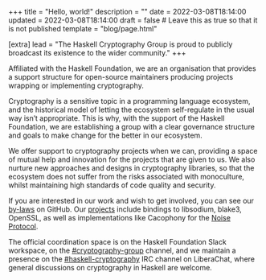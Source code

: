 +++
title = "Hello, world!"
description = ""
date = 2022-03-08T18:14:00
updated = 2022-03-08T18:14:00
draft = false # Leave this as true so that it is not published
template = "blog/page.html"

[extra]
lead = "The Haskell Cryptography Group is proud to publicly broadcast its existence to the wider community."
+++

Affiliated with the Haskell Foundation, we are an organisation that provides a support structure for open-source maintainers producing projects wrapping or implementing cryptography.

Cryptography is a sensitive topic in a programming language ecosystem, and the historical model of letting the ecosystem self-regulate in the usual way isn’t appropriate.
This is why, with the support of the Haskell Foundation, we are establishing a group with a clear governance structure and goals to make change for the better in our ecosystem.

We offer support to cryptography projects when we can, providing a space of mutual help and innovation for the projects that are given to us. We also nurture new approaches and designs in cryptography libraries, so that the ecosystem does not suffer from the risks associated with monoculture, whilst maintaining high standards of code quality and  security.

If you are interested in our work and wish to get involved, you can see our [by-laws][bylaws] on GitHub.
Our [projects][projects] include bindings to libsodium, blake3, OpenSSL, as well as implementations like Cacophony for the [Noise Protocol][Noise].

The official coordination space is on the Haskell Foundation Slack workspace, on the [#cryptography-group][slack] channel, and we maintain a presence on the [#haskell-cryptography][irc] IRC channel on LiberaChat, where general discussions on cryptography in Haskell are welcome.

[bylaws]: https://github.com/haskell-cryptography/governance
[projects]: https://haskell-cryptography.github.io/projects/
[Noise]: https://noiseprotocol.org/
[slack]: https://join.slack.com/t/haskell-foundation/shared_invite/zt-z45o9x38-8L55P27r12YO0YeEufcO2w
[irc]: https://kiwiirc.com/nextclient/irc.libera.chat/#haskell-cryptography
